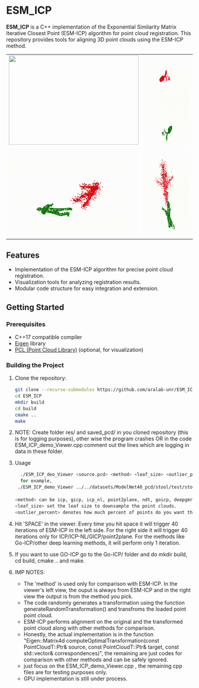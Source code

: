 # ESM_ICP

**ESM_ICP** is a C++ implementation of the Exponential Similarity Matrix Iterative Closest Point (ESM-ICP) algorithm for point cloud registration. This repository provides tools for aligning 3D point clouds using the ESM-ICP method.
<table>
  <tr>
    <td><img src="output1.gif" width="350" height="240"/></td>
    <td><img src="output2.gif" width="350" height="240"/></td>
  </tr>
  <tr>
    <td><img src="output3.gif" width="350" height="240"/></td>
    <td><img src="output4.gif" width="350" height="240"/></td>
  </tr>
</table>


## Features

- Implementation of the ESM-ICP algorithm for precise point cloud registration.
- Visualization tools for analyzing registration results.
- Modular code structure for easy integration and extension.

## Getting Started

### Prerequisites

- C++17 compatible compiler
- [Eigen](https://eigen.tuxfamily.org/) library
- [PCL (Point Cloud Library)](https://pointclouds.org/) (optional, for visualization)

### Building the Project

1. Clone the repository:

   ```bash
   git clone --recurse-submodules https://github.com/aralab-unr/ESM_ICP.git
   cd ESM_ICP
   mkdir build
   cd build
   cmake ..
   make

2. NOTE: Create folder res/ and saved_pcd/ in you cloned repository (this is for logging purposes), other wise the program crashes OR in the code ESM_ICP_demo_Viewer.cpp comment out the lines which are logging in data in these folder.
   
3. Usage

    ```bash
      ./ESM_ICP_deo_Viewer <source.pcd> <method> <leaf_size> <outlier_percent>
      for example,
     ./ESM_ICP_demo_Viewer ../../datasets/ModelNet40_pcd/stool/test/stool_0092.pcd icp 0.009 0.0f
   
    <method> can be icp, gicp, icp_nl, point2plane, ndt, goicp, deepgmr, dcp, pointnetlk and rpmnet.
    <leaf_size> set the leaf size to downsample the point clouds.
    <outlier_percent> denotes how much percent of points do you want the source to be affected by noise.
   
5. Hit 'SPACE' in the viewer. Every time you hit space it will trigger 40 iterations of ESM-ICP in the left side. For the right side it will trigger 40 iterations only for ICP/ICP-NL/GICP/point2plane. For the methods like Go-ICP/other deep learning methods, it will perform only 1 iteration.
6. If you want to use GO-ICP go to the Go-ICP/ folder and do mkdir build, cd  build, cmake .. and make.
7.  IMP NOTES:
     - The 'method' is used only for comparison with ESM-ICP. In the viewer's left view, the ouput is always from ESM-ICP and in the right view the output is from the method you pick.
     - The code randomly generates a transformation using the function generateRandomTransformation() and transfroms the loaded point point cloud.
     - ESM-ICP performs alignment on the original and the transformed point cloud along with other methods for comparison.
     - Honestly, the actual implementation is in the function "Eigen::Matrix4d computeOptimalTransformation(const PointCloudT::Ptr& source, const PointCloudT::Ptr& target, const std::vector<int>& correspondences)", the remaining are just codes for comparison with other methods and can be safely ignored.
     - just focus on the ESM_ICP_demo_Viewer.cpp , the remaining cpp files are for testing purposes only.
     - GPU implementation is still under process.

